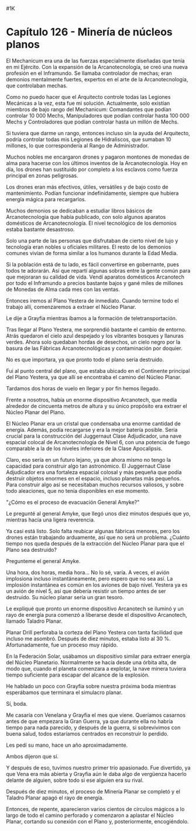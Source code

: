 
#1K 

# Capítulo 126 - Minería de núcleos planos


El Mechanicum era una de las fuerzas especialmente diseñadas que tenía en mi Ejército. Con la expansión de la Arcanotecnología, se creó una nueva profesión en el Inframundo. Se llamaba controlador de mechas; eran demonios mentalmente fuertes, expertos en el arte de la Arcanotecnología, que controlaban mechas.

Como no puedo hacer que el Arquitecto controle todas las Legiones Mecánicas a la vez, esta fue mi solución. Actualmente, solo existían miembros de bajo rango del Mechanicum: Comandantes que podían controlar 10 000 Mechs, Manipuladores que podían controlar hasta 100 000 Mechs y Controladores que podían controlar hasta un millón de Mechs.

Si tuviera que darme un rango, entonces incluso sin la ayuda del Arquitecto, podría controlar todas mis Legiones de Hidraliscos, que sumaban 10 millones, lo que correspondería al Rango de Administrador.

Muchos nobles me encargaron drones y pagaron montones de monedas de alma para hacerse con los últimos inventos de la Arcanotecnología. Hoy en día, los drones han sustituido por completo a los esclavos como fuerza principal en zonas peligrosas.

Los drones eran más efectivos, útiles, versátiles y de bajo costo de mantenimiento. Podían funcionar indefinidamente, siempre que hubiera energía mágica para recargarlos.

Muchos demonios se dedicaban a estudiar libros básicos de Arcanotecnología que había publicado, con solo algunos aparatos domésticos de Arcanotecnología. El nivel tecnológico de los demonios estaba bastante desastroso.

Solo una parte de las personas que disfrutaban de cierto nivel de lujo y tecnología eran nobles u oficiales militares. El resto de los demonios comunes vivían de forma similar a los humanos durante la Edad Media.

Si la población está de tu lado, es fácil convertirse en gobernante, pues todos te adorarán. Así que repartí algunas sobras entre la gente común para que mejoraran su calidad de vida. Vendí aparatos domésticos Arcanotech por todo el Inframundo a precios bastante bajos y gané miles de millones de Monedas de Alma cada mes con las ventas.

Entonces iremos al Plano Yestera de inmediato. Cuando termine todo el trabajo allí, comenzaremos a extraer el Núcleo Planar.

Le dije a Grayfia mientras íbamos a la formación de teletransportación.

Tras llegar al Plano Yestera, me sorprendió bastante el cambio de entorno. Atrás quedaron el cielo azul despejado y los vibrantes bosques y llanuras verdes. Ahora solo quedaban hordas de desechos, un cielo negro por la basura de las Fábricas Arcanotecnológicas y contaminación por doquier.

No es que importara, ya que pronto todo el plano sería destruido.

Fui al punto central del plano, que estaba ubicado en el Continente principal del Plano Yestera, ya que allí se encontraba el camino del Núcleo Planar.

Tardamos dos horas de vuelo en llegar y por fin hemos llegado.

Frente a nosotros, había un enorme dispositivo Arcanotech, que medía alrededor de cincuenta metros de altura y su único propósito era extraer el Núcleo Planar del Plano.

El Núcleo Planar era un cristal que condensaba una enorme cantidad de energía. Además, podía recargarse y era la mejor batería posible. Sería crucial para la construcción del Juggernaut Clase Adjudicador, una nave espacial colocal de Arcanotecnología de Nivel 6, con una potencia de fuego comparable a la de los niveles inferiores de la Clase Apocalipsis.

Claro, eso sería en un futuro lejano, ya que ahora mismo no tengo la capacidad para construir algo tan astronómico. El Juggernaut Clase Adjudicador era una fortaleza espacial colosal y más pequeña que podía destruir objetos enormes en el espacio, incluso planetas más pequeños. Para construir algo así se necesitaban muchos recursos valiosos, y sobre todo aleaciones, que no tenía disponibles en ese momento.

"¿Cómo es el proceso de evacuación General Amyke?"

Le pregunté al general Amyke, que llegó unos diez minutos después que yo, mientras hacía una ligera reverencia.

Ya casi está listo. Solo falta reubicar algunas fábricas menores, pero los drones están trabajando arduamente, así que no será un problema. ¿Cuánto tiempo nos queda después de la extracción del Núcleo Planar para que el Plano sea destruido?

Pregunteme el general Amyke.

Una hora, dos horas, media hora... No lo sé, varía. A veces, el avión implosiona incluso instantáneamente, pero espero que no sea así. La implosión instantánea es común en los aviones de bajo nivel. Yestera ya es un avión de nivel 5, así que debería resistir un tiempo antes de ser destruido. Su núcleo planar sería un gran tesoro.

Le expliqué que pronto un enorme dispositivo Arcanotech se iluminó y un rayo de energía pura comenzó a liberarse desde el dispositivo Arcanotech, llamado Taladro Planar.

Planar Drill perforaba la corteza del Plano Yestera con tanta facilidad que incluso me asombró. Después de diez minutos, estaba listo al 30 %. Afortunadamente, fue un proceso muy rápido.

En la Federación Solar, usábamos un dispositivo similar para extraer energía del Núcleo Planetario. Normalmente se hacía desde una órbita alta, de modo que, cuando el planeta comenzara a explotar, la nave minera tuviera tiempo suficiente para escapar del alcance de la explosión.

He hablado un poco con Grayfia sobre nuestra próxima boda mientras esperábamos que terminara el simulacro planar.

Sí, boda.

Me casaría con Venelana y Grayfia el mes que viene. Queríamos casarnos antes de que empezara la Gran Guerra, ya que durante ella no habría tiempo para nada parecido, y después de la guerra, si sobrevivimos con buena salud, todos estaríamos centrados en reconstruir lo perdido.

Les pedí su mano, hace un año aproximadamente.

Ambos dijeron que sí.

Y después de eso, tuvimos nuestro primer trío apasionado. Fue divertido, ya que Vena era más abierta y Grayfia aún le daba algo de vergüenza hacerlo delante de alguien, sobre todo si ese alguien era su rival.

Después de diez minutos, el proceso de Minería Planar se completó y el Taladro Planar apagó el rayo de energía.

Entonces, de repente, aparecieron varios cientos de círculos mágicos a lo largo de todo el camino perforado y comenzaron a aplastar el Núcleo Planar, cortando su conexión con el Plano y, posteriormente, encogiéndolo.